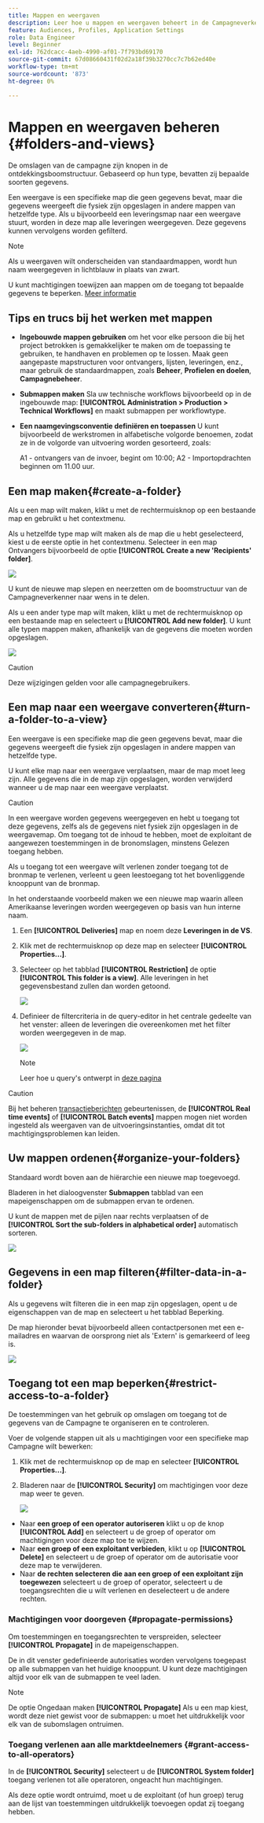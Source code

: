 ```yaml
---
title: Mappen en weergaven
description: Leer hoe u mappen en weergaven beheert in de Campagneverkenner
feature: Audiences, Profiles, Application Settings
role: Data Engineer
level: Beginner
exl-id: 762dcacc-4aeb-4990-af01-7f793bd69170
source-git-commit: 67d08660431f02d2a18f39b3270cc7c7b62ed40e
workflow-type: tm+mt
source-wordcount: '873'
ht-degree: 0%

---
```


# Mappen en weergaven beheren {#folders-and-views}

De omslagen van de campagne zijn knopen in de ontdekkingsboomstructuur. Gebaseerd op hun type, bevatten zij bepaalde soorten gegevens.

Een weergave is een specifieke map die geen gegevens bevat, maar die gegevens weergeeft die fysiek zijn opgeslagen in andere mappen van hetzelfde type. Als u bijvoorbeeld een leveringsmap naar een weergave stuurt, worden in deze map alle leveringen weergegeven. Deze gegevens kunnen vervolgens worden gefilterd.


>[!NOTE]
>Als u weergaven wilt onderscheiden van standaardmappen, wordt hun naam weergegeven in lichtblauw in plaats van zwart.

U kunt machtigingen toewijzen aan mappen om de toegang tot bepaalde gegevens te beperken. [Meer informatie](#restrict-access-to-a-folder)

## Tips en trucs bij het werken met mappen

* **Ingebouwde mappen gebruiken** om het voor elke persoon die bij het project betrokken is gemakkelijker te maken om de toepassing te gebruiken, te handhaven en problemen op te lossen. Maak geen aangepaste mapstructuren voor ontvangers, lijsten, leveringen, enz., maar gebruik de standaardmappen, zoals **Beheer**, **Profielen en doelen**, **Campagnebeheer**.

* **Submappen maken** Sla uw technische workflows bijvoorbeeld op in de ingebouwde map: **[!UICONTROL Administration > Production > Technical Workflows]** en maakt submappen per workflowtype.

* **Een naamgevingsconventie definiëren en toepassen** U kunt bijvoorbeeld de werkstromen in alfabetische volgorde benoemen, zodat ze in de volgorde van uitvoering worden gesorteerd, zoals:

   A1 - ontvangers van de invoer, begint om 10:00; A2 - Importopdrachten beginnen om 11.00 uur.

## Een map maken{#create-a-folder}

Als u een map wilt maken, klikt u met de rechtermuisknop op een bestaande map en gebruikt u het contextmenu.

Als u hetzelfde type map wilt maken als de map die u hebt geselecteerd, kiest u de eerste optie in het contextmenu. Selecteer in een map Ontvangers bijvoorbeeld de optie **[!UICONTROL Create a new 'Recipients' folder]**.

![](assets/create-recipient-folder.png)

U kunt de nieuwe map slepen en neerzetten om de boomstructuur van de Campagneverkenner naar wens in te delen.

Als u een ander type map wilt maken, klikt u met de rechtermuisknop op een bestaande map en selecteert u **[!UICONTROL Add new folder]**. U kunt alle typen mappen maken, afhankelijk van de gegevens die moeten worden opgeslagen.

![](assets/add-new-folder.png)

>[!CAUTION]
>Deze wijzigingen gelden voor alle campagnegebruikers.

## Een map naar een weergave converteren{#turn-a-folder-to-a-view}

Een weergave is een specifieke map die geen gegevens bevat, maar die gegevens weergeeft die fysiek zijn opgeslagen in andere mappen van hetzelfde type.

U kunt elke map naar een weergave verplaatsen, maar de map moet leeg zijn. Alle gegevens die in de map zijn opgeslagen, worden verwijderd wanneer u de map naar een weergave verplaatst.

>[!CAUTION]
>
>In een weergave worden gegevens weergegeven en hebt u toegang tot deze gegevens, zelfs als de gegevens niet fysiek zijn opgeslagen in de weergavemap. Om toegang tot de inhoud te hebben, moet de exploitant de aangewezen toestemmingen in de bronomslagen, minstens Gelezen toegang hebben.
>
>Als u toegang tot een weergave wilt verlenen zonder toegang tot de bronmap te verlenen, verleent u geen leestoegang tot het bovenliggende knooppunt van de bronmap.

In het onderstaande voorbeeld maken we een nieuwe map waarin alleen Amerikaanse leveringen worden weergegeven op basis van hun interne naam.

1. Een **[!UICONTROL Deliveries]** map en noem deze **Leveringen in de VS**.
1. Klik met de rechtermuisknop op deze map en selecteer **[!UICONTROL Properties...]**.
1. Selecteer op het tabblad **[!UICONTROL Restriction]** de optie **[!UICONTROL This folder is a view]**. Alle leveringen in het gegevensbestand zullen dan worden getoond.

   ![](assets/this-folder-is-a-view.png)

1. Definieer de filtercriteria in de query-editor in het centrale gedeelte van het venster: alleen de leveringen die overeenkomen met het filter worden weergegeven in de map.

   ![](assets/filter-view.png)

   >[!NOTE]
   >
   >Leer hoe u query&#39;s ontwerpt in [deze pagina](create-filters.md#advanced-filters)


>[!CAUTION]
>
>Bij het beheren [transactieberichten](../send/transactional.md) gebeurtenissen, de **[!UICONTROL Real time events]** of **[!UICONTROL Batch events]** mappen mogen niet worden ingesteld als weergaven van de uitvoeringsinstanties, omdat dit tot machtigingsproblemen kan leiden.

## Uw mappen ordenen{#organize-your-folders}

Standaard wordt boven aan de hiërarchie een nieuwe map toegevoegd.

Bladeren in het dialoogvenster **Submappen** tabblad van een mapeigenschappen om de submappen ervan te ordenen.

U kunt de mappen met de pijlen naar rechts verplaatsen of de **[!UICONTROL Sort the sub-folders in alphabetical order]** automatisch sorteren.

![](assets/sort-folders.png)


## Gegevens in een map filteren{#filter-data-in-a-folder}

Als u gegevens wilt filteren die in een map zijn opgeslagen, opent u de eigenschappen van de map en selecteert u het tabblad Beperking.

De map hieronder bevat bijvoorbeeld alleen contactpersonen met een e-mailadres en waarvan de oorsprong niet als &#39;Extern&#39; is gemarkeerd of leeg is.

![](assets/add-a-filter-to-a-folder.png)


## Toegang tot een map beperken{#restrict-access-to-a-folder}

De toestemmingen van het gebruik op omslagen om toegang tot de gegevens van de Campagne te organiseren en te controleren.

Voer de volgende stappen uit als u machtigingen voor een specifieke map Campagne wilt bewerken:

1. Klik met de rechtermuisknop op de map en selecteer **[!UICONTROL Properties...]**.
1. Bladeren naar de **[!UICONTROL Security]** om machtigingen voor deze map weer te geven.

   ![](assets/folder-permissions.png)

* Naar **een groep of een operator autoriseren** klikt u op de knop **[!UICONTROL Add]** en selecteert u de groep of operator om machtigingen voor deze map toe te wijzen.
* Naar **een groep of een exploitant verbieden**, klikt u op **[!UICONTROL Delete]** en selecteert u de groep of operator om de autorisatie voor deze map te verwijderen.
* Naar **de rechten selecteren die aan een groep of een exploitant zijn toegewezen** selecteert u de groep of operator, selecteert u de toegangsrechten die u wilt verlenen en deselecteert u de andere rechten.

### Machtigingen voor doorgeven {#propagate-permissions}

Om toestemmingen en toegangsrechten te verspreiden, selecteer **[!UICONTROL Propagate]** in de mapeigenschappen.

De in dit venster gedefinieerde autorisaties worden vervolgens toegepast op alle submappen van het huidige knooppunt. U kunt deze machtigingen altijd voor elk van de submappen te veel laden.

>[!NOTE]
>
>De optie Ongedaan maken **[!UICONTROL Propagate]** Als u een map kiest, wordt deze niet gewist voor de submappen: u moet het uitdrukkelijk voor elk van de subomslagen ontruimen.

### Toegang verlenen aan alle marktdeelnemers {#grant-access-to-all-operators}

In de **[!UICONTROL Security]** selecteert u de **[!UICONTROL System folder]** toegang verlenen tot alle operatoren, ongeacht hun machtigingen.

Als deze optie wordt ontruimd, moet u de exploitant (of hun groep) terug aan de lijst van toestemmingen uitdrukkelijk toevoegen opdat zij toegang hebben.
